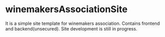 # winemakersAssociationSite
It is a simple site template for winemakers association. Contains frontend and backend(unsecured). 
Site development is still in progress.
